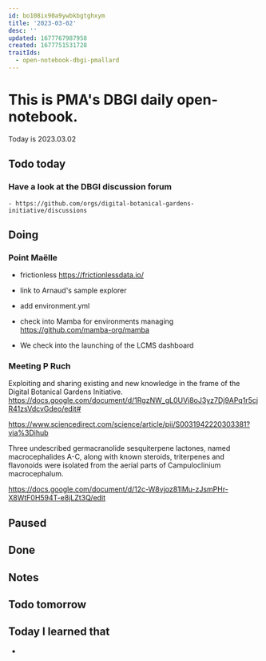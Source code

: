 ```yaml
---
id: bo108ix90a9ywbkbgtghxym
title: '2023-03-02'
desc: ''
updated: 1677767987958
created: 1677751531728
traitIds:
  - open-notebook-dbgi-pmallard
---
```



# This is PMA's DBGI daily open-notebook.

Today is 2023.03.02

## Todo today

### Have a look at the DBGI discussion forum
    - https://github.com/orgs/digital-botanical-gardens-initiative/discussions
###
###

## Doing

### Point Maëlle


- frictionless https://frictionlessdata.io/

- link to Arnaud's sample explorer
- add environment.yml 
- check into Mamba for environments managing https://github.com/mamba-org/mamba



- We check into the launching of the LCMS dashboard

### Meeting P Ruch


Exploiting and sharing existing and new knowledge in the frame of the Digital Botanical Gardens Initiative.
https://docs.google.com/document/d/1RgzNW_gL0UVj8oJ3yz7Dj9APq1r5cjR41zsVdcvGdeo/edit#



https://www.sciencedirect.com/science/article/pii/S0031942220303381?via%3Dihub


Three undescribed germacranolide sesquiterpene lactones, named macrocephalides A-C, along with known steroids, triterpenes and flavonoids were isolated from the aerial parts of Campuloclinium macrocephalum. 



https://docs.google.com/document/d/12c-W8vjoz81lMu-zJsmPHr-X8WtF0H594T-e8jLZt3Q/edit



## Paused

## Done

## Notes

## Todo tomorrow

###
###
###


## Today I learned that

-